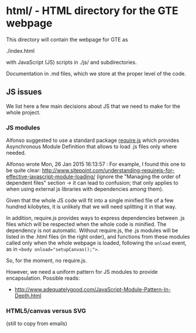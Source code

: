 # html/ - HTML directory for the GTE webpage

This directory will contain the webpage for GTE as 

./index.html

with JavaScript (JS) scripts in ./js/ and subdirectories.

Documentation in .md files, which we store at the
proper level of the code.  

## JS issues

We list here a few main decisions about JS
that we need to make
for the whole project.

### JS modules

Alfonso suggested to use a standard package
[require.js](http://requirejs.org)
which provides Asynchronous Module Definition that allows to
load .js files only where needed.

Alfonso wrote Mon, 26 Jan 2015 16:13:57 :
    For example, I found this one to be quite clear:
    http://www.sitepoint.com/understanding-requirejs-for-effective-javascript-module-loading/
    (ignore the "Managing the order of dependent files"
    section -> it can lead to confusion; that only applies
    to when using external js libraries with dependencies
    among them).

Given that the whole JS code will fit into a single minified
file of a few hundred kilobytes, it is unlikely that we will
need splitting it in that way.

In addition, require.js provides ways to express
dependencies between .js files which will be respected when
the whole code is minified.
The dependency is not automatic.
Without require.js, the .js modules will be listed in
the .html files (in the right order),
and functions from these modules called only when the whole
webpage is loaded, following the `onload` event, as in 
`<body onload="setupCanvas();">`.

So, for the moment, no require.js.

However, we need a uniform pattern for JS modules to provide
encapsulation.
Possible reads:
- http://www.adequatelygood.com/JavaScript-Module-Pattern-In-Depth.html

### HTML5/canvas versus SVG

(still to copy from emails)

